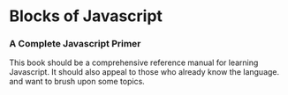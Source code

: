 # Blocks of Javascript

### A Complete Javascript Primer

This book should be a comprehensive reference manual for learning Javascript. It should also appeal to those who already know the language. and want to brush upon some topics.



